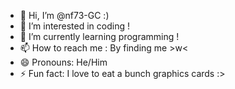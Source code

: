 - 👋 Hi, I’m @nf73-GC :)
- 👀 I’m interested in coding !
- 🌱 I’m currently learning programming !
- 📫 How to reach me : By finding me >w< 
- 😄 Pronouns: He/Him
- ⚡ Fun fact: I love to eat a bunch graphics cards :>

<!---
nf73-GC/nf73-GC is a ✨ special ✨ repository because its `README.md` (this file) appears on your GitHub profile.
You can click the Preview link to take a look at your changes.
--->
